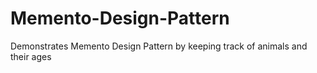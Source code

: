 # Memento-Design-Pattern
Demonstrates Memento Design Pattern by keeping track of animals and their ages
